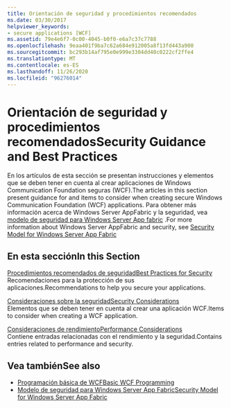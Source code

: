 ```yaml
---
title: Orientación de seguridad y procedimientos recomendados
ms.date: 03/30/2017
helpviewer_keywords:
- secure applications [WCF]
ms.assetid: 79e4e6f7-0c00-4045-b0f0-e6a7c37c7788
ms.openlocfilehash: 9eaa401f9ba7c62a684e912005a8f13fd443a900
ms.sourcegitcommit: bc293b14af795e0e999e3304dd40c0222cf2ffe4
ms.translationtype: MT
ms.contentlocale: es-ES
ms.lasthandoff: 11/26/2020
ms.locfileid: "96276014"
---
```

# <a name="security-guidance-and-best-practices"></a><span data-ttu-id="f38ba-102">Orientación de seguridad y procedimientos recomendados</span><span class="sxs-lookup"><span data-stu-id="f38ba-102">Security Guidance and Best Practices</span></span>

<span data-ttu-id="f38ba-103">En los artículos de esta sección se presentan instrucciones y elementos que se deben tener en cuenta al crear aplicaciones de Windows Communication Foundation seguras (WCF).</span><span class="sxs-lookup"><span data-stu-id="f38ba-103">The articles in this section present guidance for and items to consider when creating secure Windows Communication Foundation (WCF) applications.</span></span> <span data-ttu-id="f38ba-104">Para obtener más información acerca de Windows Server AppFabric y la seguridad, vea [modelo de seguridad para Windows Server App fabric](/previous-versions/appfabric/ee677202(v=azure.10)) .</span><span class="sxs-lookup"><span data-stu-id="f38ba-104">For more information about Windows Server AppFabric and security, see [Security Model for Windows Server App Fabric](/previous-versions/appfabric/ee677202(v=azure.10))</span></span>  
  
## <a name="in-this-section"></a><span data-ttu-id="f38ba-105">En esta sección</span><span class="sxs-lookup"><span data-stu-id="f38ba-105">In this Section</span></span>  

 [<span data-ttu-id="f38ba-106">Procedimientos recomendados de seguridad</span><span class="sxs-lookup"><span data-stu-id="f38ba-106">Best Practices for Security</span></span>](best-practices-for-security-in-wcf.md)  
 <span data-ttu-id="f38ba-107">Recomendaciones para la protección de sus aplicaciones.</span><span class="sxs-lookup"><span data-stu-id="f38ba-107">Recommendations to help you secure your applications.</span></span>  
  
 [<span data-ttu-id="f38ba-108">Consideraciones sobre la seguridad</span><span class="sxs-lookup"><span data-stu-id="f38ba-108">Security Considerations</span></span>](security-considerations-in-wcf.md)  
 <span data-ttu-id="f38ba-109">Elementos que se deben tener en cuenta al crear una aplicación WCF.</span><span class="sxs-lookup"><span data-stu-id="f38ba-109">Items to consider when creating a WCF application.</span></span>  
  
 [<span data-ttu-id="f38ba-110">Consideraciones de rendimiento</span><span class="sxs-lookup"><span data-stu-id="f38ba-110">Performance Considerations</span></span>](performance-considerations.md)  
 <span data-ttu-id="f38ba-111">Contiene entradas relacionadas con el rendimiento y la seguridad.</span><span class="sxs-lookup"><span data-stu-id="f38ba-111">Contains entries related to performance and security.</span></span>  
  
## <a name="see-also"></a><span data-ttu-id="f38ba-112">Vea también</span><span class="sxs-lookup"><span data-stu-id="f38ba-112">See also</span></span>

- [<span data-ttu-id="f38ba-113">Programación básica de WCF</span><span class="sxs-lookup"><span data-stu-id="f38ba-113">Basic WCF Programming</span></span>](../basic-wcf-programming.md)
- <span data-ttu-id="f38ba-114">[Modelo de seguridad para Windows Server App Fabric](/previous-versions/appfabric/ee677202(v=azure.10))</span><span class="sxs-lookup"><span data-stu-id="f38ba-114">[Security Model for Windows Server App Fabric](/previous-versions/appfabric/ee677202(v=azure.10))</span></span>
